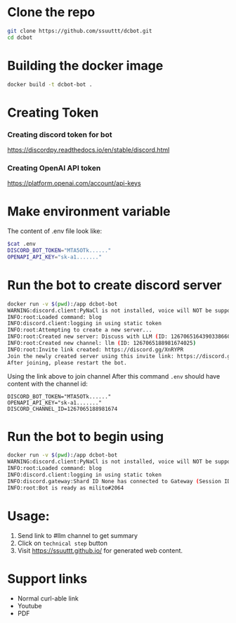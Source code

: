 


# Clone the repo

```bash
git clone https://github.com/ssuuttt/dcbot.git 
cd dcbot
```


# Building the docker image
```bash
docker build -t dcbot-bot .
```

# Creating Token
###  Creating discord token for bot

https://discordpy.readthedocs.io/en/stable/discord.html

### Creating OpenAI API token

https://platform.openai.com/account/api-keys

# Make environment variable

The content of .env file look like:
```bash
$cat .env
DISCORD_BOT_TOKEN="MTA5OTk......"
OPENAPI_API_KEY="sk-a1......."

```

# Run the bot to create discord server 
```bash
docker run -v $(pwd):/app dcbot-bot                                                                                                                                                      
WARNING:discord.client:PyNaCl is not installed, voice will NOT be supported
INFO:root:Loaded command: blog
INFO:discord.client:logging in using static token
INFO:root:Attempting to create a new server...
INFO:root:Created new server: Discuss with LLM (ID: 1267065164390338660)
INFO:root:Created new channel: llm (ID: 1267065188981674025)
INFO:root:Invite link created: https://discord.gg/XnRYPR
Join the newly created server using this invite link: https://discord.gg/XnRYPR
After joining, please restart the bot.

```

Using the link above to join channel
After this command `.env` should have content with the channel id:
```
DISCORD_BOT_TOKEN="MTA5OTk......"
OPENAPI_API_KEY="sk-a1......."
DISCORD_CHANNEL_ID=1267065188981674
```

# Run the bot to begin using

```bash
docker run -v $(pwd):/app dcbot-bot
WARNING:discord.client:PyNaCl is not installed, voice will NOT be supported
INFO:root:Loaded command: blog
INFO:discord.client:logging in using static token
INFO:discord.gateway:Shard ID None has connected to Gateway (Session ID: 388b826d2805f2301f031c9d4e24b935).
INFO:root:Bot is ready as milito#2064

```

# Usage:
1. Send link to #llm channel to get summary
2. Click on `technical step` button
3. Visit https://ssuuttt.github.io/ for generated web content.
# Support links
* Normal curl-able link
* Youtube
* PDF








